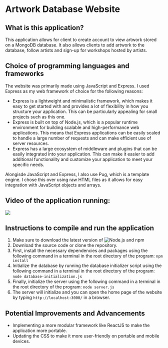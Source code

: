 # Artwork Database Website

## What is this application?

This application allows for client to create account to view artwork stored on a MongoDB database. It also allows clients to add artwork to the database, follow artists and sign-up for workshops hosted by artists.

## Choice of programming languages and frameworks
The website was primarily made using JavaScript and Express. I used Express as my web framework of choice for the following reasons:

- Express is a lightweight and minimalistic framework, which makes it easy to get started with and provides a lot of flexibility in how you structure your application. This can be particularly appealing for small projects such as this one.
- Express is built on top of Node.js, which is a popular runtime environment for building scalable and high-performance web applications. This means that Express applications can be easily scaled to handle a large number of requests and can make efficient use of server resources.
- Express has a large ecosystem of middleware and plugins that can be easily integrated into your application. This can make it easier to add additional functionality and customize your application to meet your specific needs.

Alongisde JavaScript and Express, I also use Pug, which is a template engine. I chose this over using raw HTML files as it allows for easy integration with JavaScript objects and arrays.

## Video of the application running:
![](https://user-images.githubusercontent.com/81977350/210188116-35722240-71bd-4df2-bf6a-4354a344cc34.gif)

## Instructions to compile and run the application
1. Make sure to download the latest version of ![Node.js and npm](https://nodejs.org/en/download/)
2. Download the source code or clone the repository.
3. First, install the necessary dependencies and packages using the following command in a terminal in the root directory of the program: `npm install`
4. Initialize the database by running the database initializer script using the following command in a terminal in the root directory of the program: `node database-initialization.js`
5. Finally, initialize the server using the following command in a terminal in the root directory of the program: `node server.js`
6. The server will initialize and you can open the home page of the website by typing `http://localhost:3000/` in a browser.

## Potential Improvements and Advancements
- Implementing a more modular framework like ReactJS to make the application more portable.
- Updating the CSS to make it more user-friendly on portable and mobile devices. 
